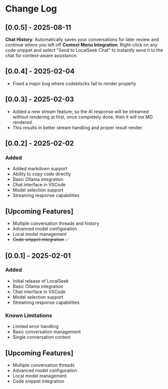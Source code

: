 # Change Log

## [0.0.5] - 2025-08-11

**Chat History**: Automatically saves your conversations for later review and continue where you left off
**Context Menu Integration**: Right-click on any code snippet and select "Send to LocalSeek Chat" to instantly send it to the chat for context-aware assistance.

## [0.0.4] - 2025-02-04

- Fixed a major bug where codeblocks fail to render properly

## [0.0.3] - 2025-02-03

- Added a new stream feature, so the AI response will be streamed without rendering at first, once completely done, then it will me MD rendered.
- This results in better stream handling and proper result render.

## [0.0.2] - 2025-02-02

### Added

- Added markdown support
- Ability to copy code directly
- Basic Ollama integration
- Chat interface in VSCode
- Model selection support
- Streaming response capabilities

## [Upcoming Features]

- Multiple conversation threads and history
- Advanced model configuration
- Local model management
- ~~Code snippet integration~~ ✅

## [0.0.1] - 2025-02-01

### Added

- Initial release of LocalSeek
- Basic Ollama integration
- Chat interface in VSCode
- Model selection support
- Streaming response capabilities

### Known Limitations

- Limited error handling
- Basic conversation management
- Single conversation context

## [Upcoming Features]

- Multiple conversation threads
- Advanced model configuration
- Local model management
- Code snippet integration
